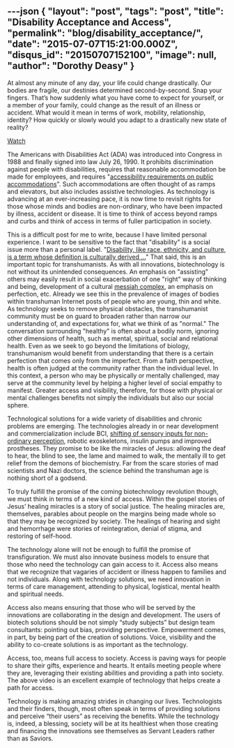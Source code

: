 ---json
{
	"layout": "post",
	"tags": "post",
    "title": "Disability Acceptance and Access",
    "permalink": "blog/disability_acceptance/",
    "date": "2015-07-07T15:21:00.000Z",
    "disqus_id": "20150707152100",
    "image":  null,
    "author": "Dorothy Deasy"
}
---

<p>At almost any minute of any day, your life could change drastically. Our bodies are fragile, our destinies determined second-by-second. Snap your fingers. That&rsquo;s how suddenly what you have come to expect for yourself, or a member of your family, could change as the result of an illness or accident. What would it mean in terms of work, mobility, relationship, identity? How quickly or slowly would you adapt to a drastically new state of reality?</p>

<p><a href="https://www.youtube.com/watch?v=A1QyfkQN-vU">Watch</a></p>
<p>The Americans with Disabilities Act (ADA) was introduced into Congress in 1988 and finally signed into law July 26, 1990. It prohibits discrimination against people with disabilities, requires that reasonable accommodation be made for employees, and requires "<a href="http://en.wikipedia.org/wiki/Americans_with_Disabilities_Act_of_1990">accessibility requirements on public accommodations</a>". Such accommodations are often thought of as ramps and elevators, but also includes assistive technologies. As technology is advancing at an ever-increasing pace, it is now time to revisit rights for those whose minds and bodies are non-ordinary, who have been impacted by illness, accident or disease. It is time to think of access beyond ramps and curbs and think of access in terms of fuller participation in society.</p>
<p>This is a difficult post for me to write, because I have limited personal experience. I want to be sensitive to the fact that "disability" is a social issue more than a personal label. "<a href="http://www.ncddr.org/products/researchexchange/v04n01/concepts.html">Disability, like race, ethnicity, and culture, is a term whose definition is culturally derived ...</a>" That said, this is an important topic for transhumanists. As with all innovations, biotechnology is not without its unintended consequences. An emphasis on "assisting" others may easily result in social exacerbation of one "right" way of thinking and being, development of a cultural&nbsp;<a href="https://www.google.com/webhp?sourceid=chrome-instant&amp;rlz=1C1CHWA_enUS611US611&amp;ion=1&amp;espv=2&amp;ie=UTF-8#q=define%20savior%20complex">messiah complex</a>, an emphasis on perfection, etc. Already we see this in the prevalence of images of bodies within transhuman Internet posts of people who are young, thin and white. As technology seeks to remove physical obstacles, the transhumanist community must be on guard to broaden rather than narrow our understanding of, and expectations for, what we think of as "normal." The conversation surrounding "healthy" is often about a bodily norm, ignoring other dimensions of health, such as mental, spiritual, social and relational health. Even as we seek to go beyond the limitations of biology, transhumanism would benefit from understanding that there is a certain perfection that comes only from the imperfect. From a faith perspective, health is often judged at the community rather than the individual level. In this context, a person who may be physically or mentally challenged, may serve at the community level by helping a higher level of social empathy to manifest. Greater access and visibility, therefore, for those with physical or mental challenges benefits not simply the individuals but also our social sphere.</p>
<p>Technological solutions for a wide variety of disabilities and chronic problems are emerging. The technologies already in or near development and commercialization include BCI,&nbsp;<a href="http://www.bloomberg.com/news/articles/2015-06-19/now-blind-americans-can-see-with-device-atop-their-tongues">shifting of sensory inputs for non-ordinary perception</a>, robotic exoskeletons, insulin pumps and improved prostheses. They promise to be like the miracles of Jesus: allowing the deaf to hear, the blind to see, the lame and maimed to walk, the mentally ill to get relief from the demons of biochemistry. Far from the scare stories of mad scientists and Nazi doctors, the science behind the transhuman age is nothing short of a godsend.</p>
<p>To truly fulfill the promise of the coming biotechnology revolution though, we must think in terms of a new kind of access. Within the gospel stories of Jesus&rsquo; healing miracles is a story of social justice. The healing miracles are, themselves, parables about people on the margins being made whole so that they may be recognized by society. The healings of hearing and sight and hemorrhage were stories of reintegration, denial of stigma, and restoring of self-hood.</p>
<p>The technology alone will not be enough to fulfill the promise of transfiguration. We must also innovate business models to ensure that those who need the technology can gain access to it. Access also means that we recognize that vagaries of accident or illness happen to families and not individuals. Along with technology solutions, we need innovation in terms of care management, attending to physical, logistical, mental health and spiritual needs.</p>
<p>Access also means ensuring that those who will be served by the innovations are collaborating in the design and development. The users of biotech solutions should be not simply &ldquo;study subjects&rdquo; but design team consultants: pointing out bias, providing perspective. Empowerment comes, in part, by being part of the creation of solutions. Voice, visibility and the ability to co-create solutions is as important as the technology.</p>
<p>Access, too, means full access to society. Access is paving ways for people to share their gifts, experience and hearts. It entails meeting people where they are, leveraging their existing abilities and providing a path into society. The above video is an excellent example of technology that helps create a path for access.</p>
<p>Technology is making amazing strides in changing our lives. Technologists and their finders, though, most often speak in terms of providing solutions and perceive &ldquo;their users&rdquo; as receiving the benefits. While the technology is, indeed, a blessing, society will be at its healthiest when those creating and financing the innovations see themselves as Servant Leaders rather than as Saviors.</p>
    

